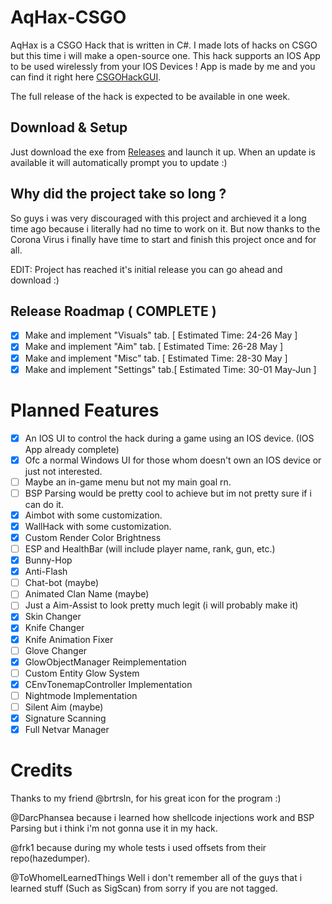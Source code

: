 # AqHax-CSGO

AqHax is a CSGO Hack that is written in C#. I made lots of hacks on CSGO but this time i will make a open-source one.
This hack supports an IOS App to be used wirelessly from your IOS Devices !
App is made by me and you can find it right here [CSGOHackGUI](https://github.com/krxdev-kaan/CSGOHackGUI/).

The full release of the hack is expected to be available in one week.

## Download & Setup
Just download the exe from [Releases](https://github.com/krxdev-kaan/AqHax-CSGO/releases) and launch it up.
When an update is available it will automatically prompt you to update :)

## Why did the project take so long ?

So guys i was very discouraged with this project and archieved it a long time ago because i literally had no time to work on it.
But now thanks to the Corona Virus i finally have time to start and finish this project once and for all.

EDIT: Project has reached it's initial release you can go ahead and download :)

## Release Roadmap ( COMPLETE )
- [x] Make and implement "Visuals" tab. [ Estimated Time: 24-26 May ]
- [x] Make and implement "Aim" tab.     [ Estimated Time: 26-28 May ]
- [x] Make and implement "Misc" tab.    [ Estimated Time: 28-30 May ]
- [x] Make and implement "Settings" tab.[ Estimated Time: 30-01 May-Jun ]

# Planned Features
  - [x] An IOS UI to control the hack during a game using an IOS device. (IOS App already complete)
  - [x] Ofc a normal Windows UI for those whom doesn't own an IOS device or just not interested.
  - [ ] Maybe an in-game menu but not my main goal rn.
  - [ ] BSP Parsing would be pretty cool to achieve but im not pretty sure if i can do it.
  - [x] Aimbot with some customization.
  - [x] WallHack with some customization.
  - [x] Custom Render Color Brightness
  - [ ] ESP and HealthBar (will include player name, rank, gun, etc.)
  - [x] Bunny-Hop
  - [x] Anti-Flash
  - [ ] Chat-bot (maybe)
  - [ ] Animated Clan Name (maybe)
  - [ ] Just a Aim-Assist to look pretty much legit (i will probably make it)
  - [x] Skin Changer
  - [x] Knife Changer
  - [x] Knife Animation Fixer
  - [ ] Glove Changer
  - [x] GlowObjectManager Reimplementation
  - [ ] Custom Entity Glow System
  - [x] CEnvTonemapController Implementation
  - [ ] Nightmode Implementation
  - [ ] Silent Aim (maybe)
  - [x] Signature Scanning
  - [x] Full Netvar Manager

# Credits

Thanks to my friend @brtrsln, for his great icon for the program :) 

@DarcPhansea because i learned how shellcode injections work and BSP Parsing but i think i'm not gonna use it in my hack.

@frk1 because during my whole tests i used offsets from their repo(hazedumper).

@ToWhomeILearnedThings Well i don't remember all of the guys that i learned stuff (Such as SigScan) from sorry if you are not tagged.
